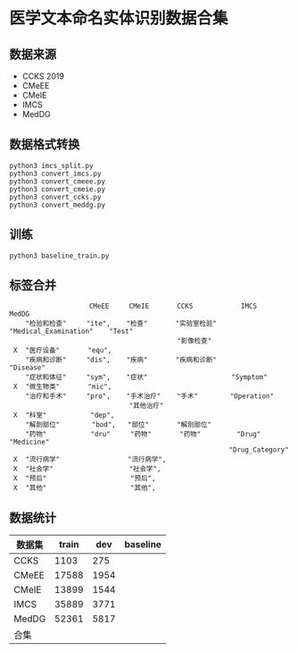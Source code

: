# 医学文本命名实体识别数据合集



## 数据来源

- CCKS 2019
- CMeEE
- CMeIE
- IMCS
- MedDG



## 数据格式转换

```shell
python3 imcs_split.py
python3 convert_imcs.py
python3 convert_cmeee.py
python3 convert_cmeie.py
python3 convert_ccks.py
python3 convert_meddg.py
```



## 训练

```shell
python3 baseline_train.py
```



## 标签合并
```
                    CMeEE     CMeIE       CCKS            IMCS                   MedDG
    "检验和检查"     "ite",    "检查"       "实验室检验"   "Medical_Examination"    "Test"
                                          "影像检查"
 X  "医疗设备"       "equ",     
    "疾病和诊断"     "dis",    "疾病"       "疾病和诊断"                           "Disease"
    "症状和体征"     "sym",    "症状"                     "Symptom"
 X  "微生物类"       "mic",     
    "治疗和手术"     "pro",    "手术治疗"    "手术"        "Operation"
                              "其他治疗"
 X  "科室"           "dep",     
    "解剖部位"        "bod",   "部位"       "解剖部位"
    "药物"           "dru"     "药物"       "药物"         "Drug"                "Medicine"
                                                       "Drug_Category"
 X  "流行病学"                 "流行病学",
 X  "社会学"                   "社会学",
 X  "预后"                     "预后",
 X  "其他"                     "其他",
```



## 数据统计

| 数据集 | train | dev  | baseline |
| ------ | ----- | ---- | -------- |
| CCKS   | 1103  | 275  |          |
| CMeEE  | 17588 | 1954 |          |
| CMeIE  | 13899 | 1544 |          |
| IMCS   | 35889 | 3771 |          |
| MedDG  | 52361 | 5817 |          |
| 合集   |       |      |          |

